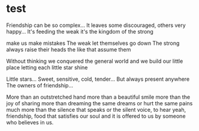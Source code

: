 # test
Friendship can be so complex...
It leaves some discouraged, others very happy...
It's feeding the weak
it's the kingdom of the strong

make us make mistakes
The weak let themselves go down
The strong always raise their heads
the like that assume them

Without thinking we conquered
the general world
and we build our little place
letting each little star shine

Little stars...
Sweet, sensitive, cold, tender...
But always present anywhere
The owners of friendship...

More than an outstretched hand
more than a beautiful smile
more than the joy of sharing
more than dreaming the same dreams
or hurt the same pains
much more than the silence that speaks
or the silent voice, to hear
yeah, friendship, food
that satisfies our soul
and it is offered to us by someone
who believes in us.
